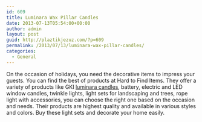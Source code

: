 ```yaml
---
id: 609
title: Luminara Wax Pillar Candles
date: 2013-07-13T05:54:00+00:00
author: admin
layout: post
guid: http://plaztikjezuz.com/?p=609
permalink: /2013/07/13/luminara-wax-pillar-candles/
categories:
  - General
---
```

On the occasion of holidays, you need the decorative items to impress your guests. You can find the best of products at Hard to Find Items. They offer a variety of products like GKI [luminara candles](http://www.hardtofinditems.com/gki-luminara-candles/), battery, electric and LED window candles, twinkle lights, light sets for landscaping and trees, rope light with accessories, you can choose the right one based on the occasion and needs. Their products are highest quality and available in various styles and colors. Buy these light sets and decorate your home easily.